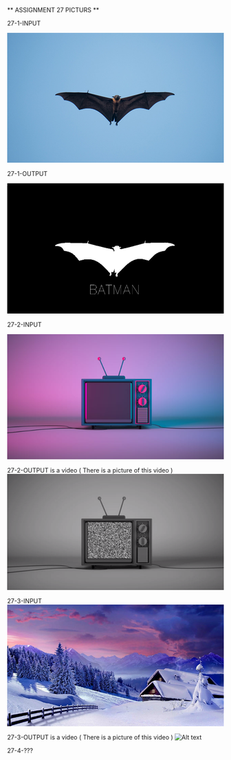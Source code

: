 ** ASSIGNMENT 27 PICTURS **

27-1-INPUT

![Alt text](1_input.jpg)

27-1-OUTPUT

![Alt text](1_output.jpg)

27-2-INPUT

![Alt text](2_input.jpg)

27-2-OUTPUT is a video ( There is a picture of this video )
![Alt text](2_output.png)

27-3-INPUT
![Alt text](3_input.jpg)

27-3-OUTPUT is a video ( There is a picture of this video )
![Alt text](3_output.png)

27-4-???